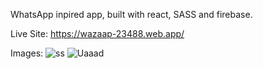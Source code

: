 WhatsApp inpired app, built with react, SASS and firebase.

Live Site: https://wazaap-23488.web.app/

Images: 
![ss](https://user-images.githubusercontent.com/78149229/137601736-1340062e-e1ba-46a0-8d6c-6667a4baeb4e.png)
![Uaaad](https://user-images.githubusercontent.com/78149229/137601737-b977457d-b5b8-4cb2-85bc-199b96583dc7.png)
